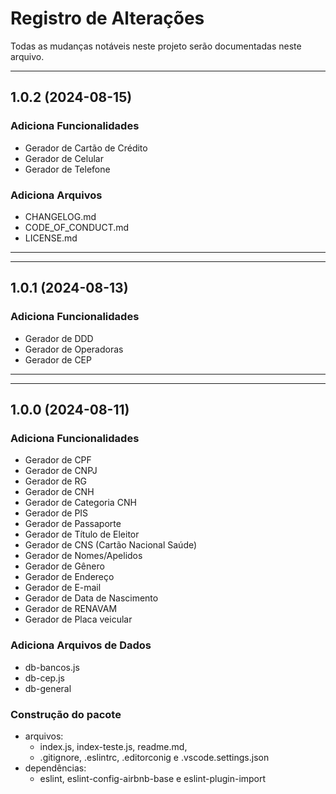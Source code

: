 # Registro de Alterações

Todas as mudanças notáveis neste projeto serão documentadas neste arquivo.

---

## 1.0.2 (2024-08-15)

### Adiciona Funcionalidades

* Gerador de Cartão de Crédito
* Gerador de Celular
* Gerador de Telefone

### Adiciona Arquivos

* CHANGELOG.md
* CODE_OF_CONDUCT.md
* LICENSE.md

---

---

## 1.0.1 (2024-08-13)

### Adiciona Funcionalidades

* Gerador de DDD
* Gerador de Operadoras
* Gerador de CEP

---

---

## 1.0.0 (2024-08-11)

### Adiciona Funcionalidades

* Gerador de CPF
* Gerador de CNPJ
* Gerador de RG
* Gerador de CNH
* Gerador de Categoria CNH
* Gerador de PIS
* Gerador de Passaporte
* Gerador de Título de Eleitor
* Gerador de CNS (Cartão Nacional Saúde)
* Gerador de Nomes/Apelidos
* Gerador de Gênero
* Gerador de Endereço
* Gerador de E-mail
* Gerador de Data de Nascimento
* Gerador de RENAVAM
* Gerador de Placa veicular

### Adiciona Arquivos de Dados

* db-bancos.js
* db-cep.js
* db-general

### Construção do pacote

* arquivos:
  * index.js, index-teste.js, readme.md,
  * .gitignore, .eslintrc, .editorconig e .vscode.settings.json
* dependências:
  * eslint, eslint-config-airbnb-base e eslint-plugin-import
